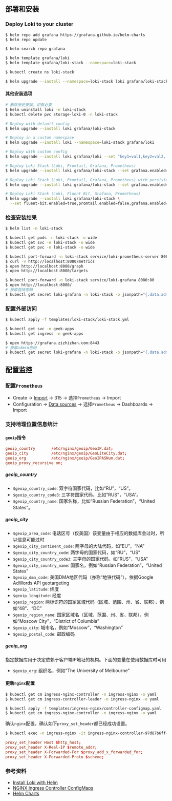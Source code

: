 ## 部署和安装

### Deploy Loki to your cluster

```bash
$ helm repo add grafana https://grafana.github.io/helm-charts
$ helm repo update

$ helm search repo grafana

$ helm template grafana/loki
$ helm template grafana/loki-stack --namespace=loki-stack

$ kubectl create ns loki-stack

$ helm upgrade --install --namespace=loki-stack loki grafana/loki-stack --set grafana.enabled=true,prometheus.enabled=true,prometheus.alertmanager.persistentVolume.enabled=false,prometheus.server.persistentVolume.enabled=false,loki.persistence.enabled=true,loki.persistence.storageClassName=nfs-csi,loki.persistence.size=16Gi,loki.securityContext.runAsGroup=0,loki.securityContext.runAsUser=0,loki.securityContext.runAsNonRoot=false
```

#### 其他安装选项

```bash
# 删除历史安装，如有必要
$ helm uninstall loki -n loki-stack
$ kubectl delete pvc storage-loki-0 -n loki-stack

# Deploy with default config
$ helm upgrade --install loki grafana/loki-stack

# Deploy in a custom namespace
$ helm upgrade --install loki --namespace=loki-stack grafana/loki

# Deploy with custom config
$ helm upgrade --install loki grafana/loki --set "key1=val1,key2=val2,..."

# Deploy Loki Stack (Loki, Promtail, Grafana, Prometheus)
$ helm upgrade --install loki grafana/loki-stack --set grafana.enabled=true,prometheus.enabled=true,prometheus.alertmanager.persistentVolume.enabled=false,prometheus.server.persistentVolume.enabled=false

# Deploy Loki Stack (Loki, Promtail, Grafana, Prometheus) with persistent volume claim
$ helm upgrade --install loki grafana/loki-stack --set grafana.enabled=true,prometheus.enabled=true,prometheus.alertmanager.persistentVolume.enabled=false,prometheus.server.persistentVolume.enabled=false,loki.persistence.enabled=true,loki.persistence.storageClassName=standard,loki.persistence.size=5Gi

# Deploy Loki Stack (Loki, Fluent Bit, Grafana, Prometheus)
$ helm upgrade --install loki grafana/loki-stack \
  --set fluent-bit.enabled=true,promtail.enabled=false,grafana.enabled=true,prometheus.enabled=true,prometheus.alertmanager.persistentVolume.enabled=false,prometheus.server.persistentVolume.enabled=false
```

### 检查安装结果

```bash
$ helm list -n loki-stack

$ kubectl get pods -n loki-stack -o wide
$ kubectl get svc -n loki-stack -o wide
$ kubectl get pvc -n loki-stack -o wide

$ kubectl port-forward -n loki-stack service/loki-prometheus-server 8080:80
$ curl -v http://localhost:8080/metrics
$ open http://localhost:8080/graph
$ open http://localhost:8080/targets

$ kubectl port-forward -n loki-stack service/loki-grafana 8080:80
$ open http://localhost:8080/
# 获取登陆密码
$ kubectl get secret loki-grafana -n loki-stack -o jsonpath="{.data.admin-password}" | base64 --decode ; echo
```

### 配置外部访问

```bash
$ kubectl apply -f templates/loki-stack/loki-stack.yml

$ kubectl get svc -n geek-apps
$ kubectl get ingress -n geek-apps

$ open https://grafana.zizhizhan.com:8443
# 获取admin密码
$ kubectl get secret loki-grafana -n loki-stack -o jsonpath="{.data.admin-password}" | base64 --decode ; echo
```

## 配置监控

### 配置`Prometheus`

- Create -> [Import](https://grafana.zizhizhan.com:8443/dashboard/import) -> 315 -> 选择`Prometheus` -> Import
- Configuration -> [Data sources](https://grafana.zizhizhan.com:8443/datasources) -> 选择`Prometheus` -> Dashboards -> Import

### 支持地理位置信息统计

#### `geoip`指令

```conf
geoip_country       /etc/nginx/geoip/GeoIP.dat;
geoip_city          /etc/nginx/geoip/GeoLiteCity.dat;
geoip_org           /etc/nginx/geoip/GeoIPASNum.dat;
geoip_proxy_recursive on;
```
##### geoip_country

- `$geoip_country_code`: 双字符国家代码，比如“RU”，“US”。
- `$geoip_country_code3`: 三字符国家代码，比如“RUS”，“USA”。
- `$geoip_country_name`: 国家名称，比如“Russian Federation”，“United States”。

##### geoip_city

- `$geoip_area_code`: 电话区号（仅美国）该变量由于相应的数据库会过时，所以信息可能过时
- `$geoip_city_continent_code`: 两字母的大陆代码，如“EU”，“NA”
- `$geoip_city_country_code`: 两字母的国家代码，如“RU”，“US”
- `$geoip_city_country_code3`: 三字母的国家代码，如“RUS”，“USA”
- `$geoip_city_country_name`: 国家名，例如“Russian Federation”，“United States”
- `$geoip_dma_code`: 美国DMA地区代码（亦称“地铁代码”），依据Google AdWords API geotargeting
- `$geoip_latitude`: 纬度
- `$geoip_longitude`: 经度
- `$geoip_region`: 两标识符的国家区域代码（区域、范围、州、省、联邦），例如“48”、“DC”
- `$geoip_region_name`: 国家区域名（区域、范围、州、省、联邦），例如“Moscow City”，“District of Columbia”
- `$geoip_city`: 城市名，例如“Moscow”，“Washington”
- `$geoip_postal_code`: 邮政编码

##### geoip_org

指定数据库用于决定依赖于客户端IP地址的机构。下面的变量在使用数据库时可用

- `$geoip_org`: 组织名，例如“The University of Melbourne”

#### 更新`nginx`配置

```bash
$ kubectl get cm ingress-nginx-controller -n ingress-nginx -o yaml
$ kubectl get cm ingress-controller-leader -n ingress-nginx -o yaml

$ kubectl apply -f templates/ingress-nginx/controller-configmap.yaml
$ kubectl get cm ingress-nginx-controller -n ingress-nginx -o yaml
```

确认`nginx`配置，确认如下`proxy_set_header`都已经成功设置。

```bash
$ kubectl exec -n ingress-nginx -it ingress-nginx-controller-97d87b6ff-b8wmq -- cat /etc/nginx/nginx.conf
```

```conf
proxy_set_header Host $http_host;
proxy_set_header X-Real-IP $remote_addr;
proxy_set_header X-Forwarded-For $proxy_add_x_forwarded_for;
proxy_set_header X-Forwarded-Proto $scheme;
```

### 参考资料

- [Install Loki with Helm](https://grafana.com/docs/loki/latest/installation/helm/)
- [NGINX Ingress Controller ConfigMaps](https://kubernetes.github.io/ingress-nginx/user-guide/nginx-configuration/configmap/)
- [Helm Charts](https://grafana.github.io/helm-charts)